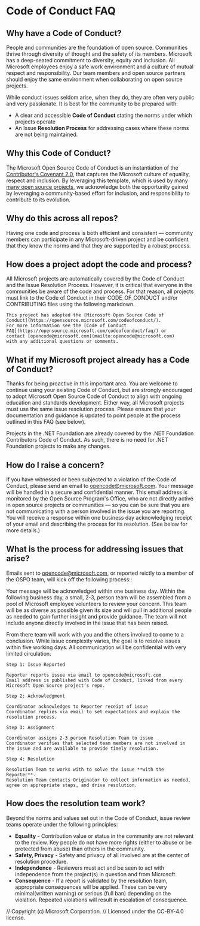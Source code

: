 # Code of Conduct FAQ


## Why have a Code of Conduct?
People and communities are the foundation of open source. Communities thrive through diversity of thought and the safety of its members. Microsoft has a deep-seated commitment to diversity, equity and inclusion. All Microsoft employees enjoy a safe work environment and a culture of mutual respect and responsibility. Our team members and open source partners should enjoy the same environment when collaborating on open source projects.

While conduct issues seldom arise, when they do, they are often very public and very passionate. It is best for the community to be prepared with:
* A clear and accessible **Code of Conduct** stating the norms under which projects operate
* An Issue **Resolution Process** for addressing cases where these norms are not being maintained.

## Why this Code of Conduct?
The Microsoft Open Source Code of Conduct is an instantiation of the [Contributor's Covenant 2.0](https://www.contributor-covenant.org/), that captures the Microsoft culture of equality, respect and inclusion. By leveraging this template, which is used by many [many open source projects](https://www.contributor-covenant.org/adopters/), we acknowledge both the opportunity gained by leveraging a community-based effort for inclusion,  and responsibility to contribute to its evolution.

## Why do this across all repos?
Having one code and process is both efficient and consistent — community members can participate in any Microsoft-driven project and be confident that they know the norms and that they are supported by a robust process.

## How does a project adopt the code and process?
All Microsoft projects are automatically covered by the Code of Conduct and the Issue Resolution Process. However, it is critical that everyone in the communities be aware of the code and process. For that reason, all projects must link to the Code of Conduct in their CODE_OF_CONDUCT and/or CONTRIBUTING files using the following markdown.

```
This project has adopted the [Microsoft Open Source Code of
Conduct](https://opensource.microsoft.com/codeofconduct/).
For more information see the [Code of Conduct
FAQ](https://opensource.microsoft.com/codeofconduct/faq/) or
contact [opencode@microsoft.com](mailto:opencode@microsoft.com)
with any additional questions or comments.
```

## What if my Microsoft project already has a Code of Conduct?
Thanks for being proactive in this important area. You are welcome to continue using your existing Code of Conduct, but are strongly encouraged to adopt Microsoft Open Source Code of Conduct to align with ongoing education and standards development. Either way, all Microsoft projects must use the same issue resolution process. Please ensure that your documentation and guidance is updated to point people at the process outlined in this FAQ (see below).

Projects in the .NET Foundation are already covered by the .NET Foundation Contributors Code of Conduct. As such, there is no need for .NET Foundation projects to make any changes.

## How do I raise a concern?
If you have witnessed or been subjected to a violation of the Code of Conduct, please send an email to opencode@microsoft.com. Your message will be handled in a secure and confidential manner. This email address is monitored by the Open Source Program's Office, who are not directly active in open source projects or communities — so you can be sure that you are not communicating with a person involved in the issue you are reporting. You will receive a response within one business day acknowledging receipt of your email and describing the process for its resolution. (See below for more details.)

## What is the process for addressing issues that arise?
Emails sent to opencode@microsoft.com, or reported reictly to a member of the OSPO team, will kick off the following process::

Your message will be acknowledged within one business day.
Within the following business day, a small, 2-3, person team will be assembled from a pool of Microsoft employee volunteers to review your concern. This team will be as diverse as possible given its size and will pull in additional people as needed to gain further insight and provide guidance. The team will not include anyone directly involved in the issue that has been raised.

From there team will work with you and the others involved to come to a conclusion. While issue complexity varies, the goal is to resolve issues within five working days.
All communication will be confidential with very limited circulation.


```
Step 1: Issue Reported

Reporter reports issue via email to opencode@microsoft.com
Email address is published with Code of Conduct, linked from every Microsoft Open Source project’s repo.

Step 2: Acknowledgment

Coordinator acknowledges to Reporter receipt of issue
Coordinator replies via email to set expectations and explain the resolution process.

Step 3: Assignment

Coordinator assigns 2-3 person Resolution Team to issue
Coordinator verifies that selected team members are not involved in the issue and are available to provide timely resolution.

Step 4: Resolution

Resolution Team to works with to solve the issue **with the Reporter**.
Resolution Team contacts Originator to collect information as needed, agree on appropriate steps, and drive resolution.
```

## How does the resolution team work?
Beyond the norms and values set out in the Code of Conduct, issue review teams operate under the following principles:

* **Equality** - Contribution value or status in the community are not relevant to the review. Key people do not have more rights (either to abuse or be protected from abuse) than others in the community.
*  **Safety, Privacy** - Safety and privacy of all involved are at the center of resolution procedure.
* **Independence** -  Reviewers must act and be seen to act with independence from the project(s) in question and from Microsoft.
* **Consequence** - If a report is validated by the resolution team, appropriate consequences will be applied. These can be very minimal(written warning) or serious (full ban) depending on the violation.  Repeated violations will result in escalation of consequence.


// Copyright (c) Microsoft Corporation.
// Licensed under the CC-BY-4.0 license.
